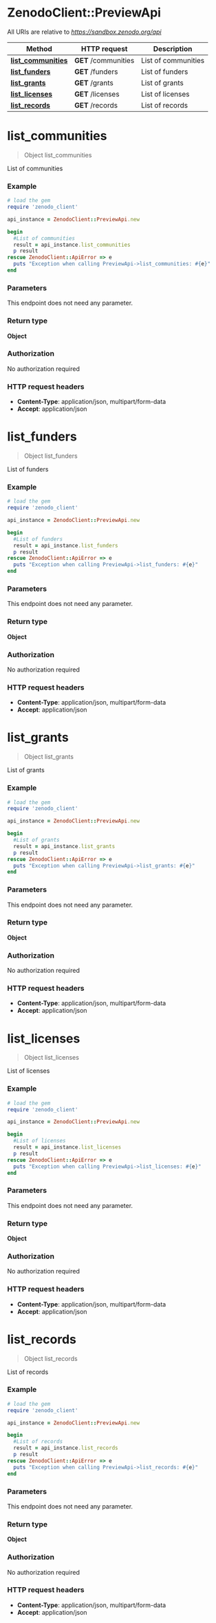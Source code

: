 # ZenodoClient::PreviewApi

All URIs are relative to *https://sandbox.zenodo.org/api*

Method | HTTP request | Description
------------- | ------------- | -------------
[**list_communities**](PreviewApi.md#list_communities) | **GET** /communities | List of communities
[**list_funders**](PreviewApi.md#list_funders) | **GET** /funders | List of funders
[**list_grants**](PreviewApi.md#list_grants) | **GET** /grants | List of grants
[**list_licenses**](PreviewApi.md#list_licenses) | **GET** /licenses | List of licenses
[**list_records**](PreviewApi.md#list_records) | **GET** /records | List of records


# **list_communities**
> Object list_communities

List of communities



### Example
```ruby
# load the gem
require 'zenodo_client'

api_instance = ZenodoClient::PreviewApi.new

begin
  #List of communities
  result = api_instance.list_communities
  p result
rescue ZenodoClient::ApiError => e
  puts "Exception when calling PreviewApi->list_communities: #{e}"
end
```

### Parameters
This endpoint does not need any parameter.

### Return type

**Object**

### Authorization

No authorization required

### HTTP request headers

 - **Content-Type**: application/json, multipart/form-data
 - **Accept**: application/json



# **list_funders**
> Object list_funders

List of funders



### Example
```ruby
# load the gem
require 'zenodo_client'

api_instance = ZenodoClient::PreviewApi.new

begin
  #List of funders
  result = api_instance.list_funders
  p result
rescue ZenodoClient::ApiError => e
  puts "Exception when calling PreviewApi->list_funders: #{e}"
end
```

### Parameters
This endpoint does not need any parameter.

### Return type

**Object**

### Authorization

No authorization required

### HTTP request headers

 - **Content-Type**: application/json, multipart/form-data
 - **Accept**: application/json



# **list_grants**
> Object list_grants

List of grants



### Example
```ruby
# load the gem
require 'zenodo_client'

api_instance = ZenodoClient::PreviewApi.new

begin
  #List of grants
  result = api_instance.list_grants
  p result
rescue ZenodoClient::ApiError => e
  puts "Exception when calling PreviewApi->list_grants: #{e}"
end
```

### Parameters
This endpoint does not need any parameter.

### Return type

**Object**

### Authorization

No authorization required

### HTTP request headers

 - **Content-Type**: application/json, multipart/form-data
 - **Accept**: application/json



# **list_licenses**
> Object list_licenses

List of licenses



### Example
```ruby
# load the gem
require 'zenodo_client'

api_instance = ZenodoClient::PreviewApi.new

begin
  #List of licenses
  result = api_instance.list_licenses
  p result
rescue ZenodoClient::ApiError => e
  puts "Exception when calling PreviewApi->list_licenses: #{e}"
end
```

### Parameters
This endpoint does not need any parameter.

### Return type

**Object**

### Authorization

No authorization required

### HTTP request headers

 - **Content-Type**: application/json, multipart/form-data
 - **Accept**: application/json



# **list_records**
> Object list_records

List of records



### Example
```ruby
# load the gem
require 'zenodo_client'

api_instance = ZenodoClient::PreviewApi.new

begin
  #List of records
  result = api_instance.list_records
  p result
rescue ZenodoClient::ApiError => e
  puts "Exception when calling PreviewApi->list_records: #{e}"
end
```

### Parameters
This endpoint does not need any parameter.

### Return type

**Object**

### Authorization

No authorization required

### HTTP request headers

 - **Content-Type**: application/json, multipart/form-data
 - **Accept**: application/json



